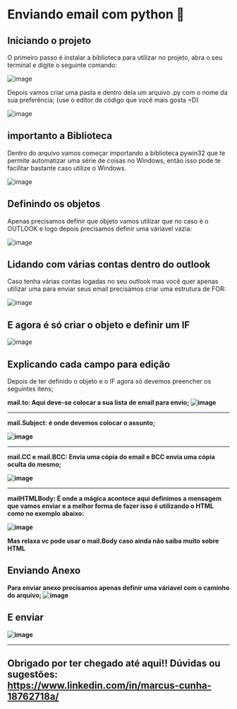 <h1> Enviando email com python 📧</h1> 

<h2>Iniciando o projeto</h2>

O primeiro passo é instalar a biblioteca para utilizar no projeto, abra o seu terminal e digite o seguinte comando:

![image](https://user-images.githubusercontent.com/77951123/183555434-78bb829e-99a9-4bd3-a88f-381674af04f1.png)

Depois vamos criar uma pasta e dentro dela um arquivo .py com o nome da sua preferência; (use o editor de código que você mais gosta =D)

![image](https://user-images.githubusercontent.com/77951123/183555844-b297a356-2eb1-4325-8449-995f8e2fbcd2.png)

<h2>importanto a Biblioteca</h2>

Dentro do arquivo vamos começar importando a biblioteca pywin32 que te permite automatizar uma série de coisas no Windows, então isso pode te facilitar bastante caso utilize o Windows.

![image](https://user-images.githubusercontent.com/77951123/183556896-8713af4e-b29f-4955-97f7-7d73be34838e.png)


<h2>Definindo os objetos</h2>

Apenas precisamos definir que objeto vamos utilizar que no caso é o OUTLOOK e logo depois precisamos definir uma váriavel vazia:

![image](https://user-images.githubusercontent.com/77951123/183556782-fed02139-c099-4b65-9b6c-814012318b29.png)

<h2>Lidando com várias contas dentro do outlook</h2>
Caso tenha várias contas logadas no seu outlook mas você quer apenas utilizar uma para enviar seus email precisamos criar uma estrutura de FOR: 

![image](https://user-images.githubusercontent.com/77951123/183557633-20f9f0f5-1c53-4b07-bdbb-dbcfc883e579.png)

<h2>E agora é só criar o objeto e definir um IF</h2>

![image](https://user-images.githubusercontent.com/77951123/183557804-ec8c192f-5c77-4548-af65-433cbe2a382c.png)


<H2>Explicando cada campo para edição</h2>
Depois de ter definido o objeto e o IF agora só devemos preencher os seguintes itens;

<b>mail.to:<b> Aqui deve-se colocar a sua lista de email para envio;
  ![image](https://user-images.githubusercontent.com/77951123/183558068-d3144bea-380d-4861-aa30-16932ecfbf6f.png)

  <hr>
 
<b>mail.Subject:<b> é onde devemos colocar o assunto;
  
 ![image](https://user-images.githubusercontent.com/77951123/183558317-c4b3fa73-b2a2-4f5c-85f7-e129d8b5b394.png)
  
   <hr>
  
<b>mail.CC e mail.BCC:<b> Envia uma cópia do email e BCC envia uma cópia oculta do mesmo;
  
  ![image](https://user-images.githubusercontent.com/77951123/183558669-5a4b2311-4ea4-4631-9b58-ec8338dcf6f1.png)
  
 <hr>
<b>mailHTMLBody:<b> É onde a mágica acontece aqui definimos a mensagem que vamos enviar e a melhor forma de fazer isso é utilizando o HTML como no exemplo abaixo: 

![image](https://user-images.githubusercontent.com/77951123/183558888-9095567a-4587-44ef-887a-b78b69eed5aa.png)

Mas relaxa vc pode usar o <b>mail.Body<b> caso ainda não saiba muito sobre HTML 
    <h2>Enviando Anexo</h2>
    Para enviar anexo precisamos apenas definir uma váriavel com o caminho do arquivo;
    ![image](https://user-images.githubusercontent.com/77951123/183559062-9b40d121-4036-4f95-b3a8-734b14d3bd7f.png)
<h2>E enviar</h2>
  
![image](https://user-images.githubusercontent.com/77951123/183559150-1fdc3612-bea1-4f3c-bb23-906e2b4145bf.png)
  
  <hr>

 ## Obrigado por ter chegado até aqui!! Dúvidas ou sugestões: https://www.linkedin.com/in/marcus-cunha-18762718a/
   

    
    

  
  
  










